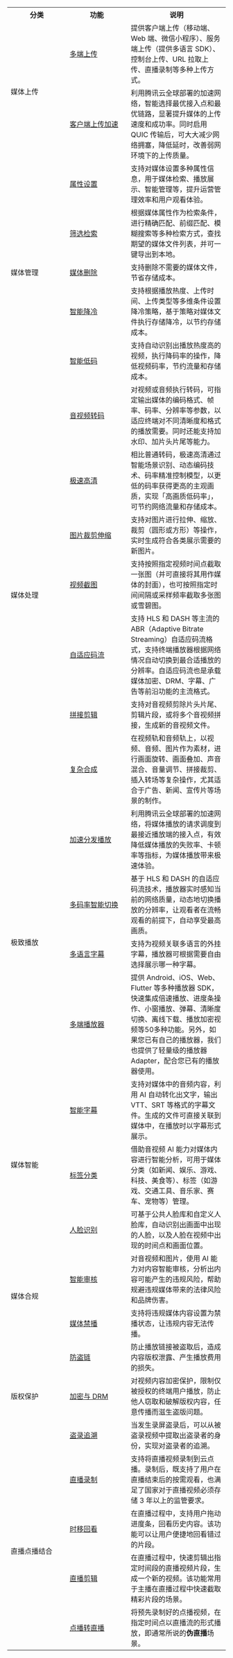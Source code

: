 <table selecttype="cells" ><colgroup><col  ><col  ><col  ></colgroup>
<tbody>
<tr  ><th style="width:120px">分类</td>
<th style="width:125px">功能</td>
<th>说明</td>
</tr>

<tr  ><td colspan="1" rowspan="2" >媒体上传</td>
<td><a data-sheets-hyperlink="{&quot;hyperlinkType&quot;:null}" href="https://cloud.tencent.com/document/product/266/78288" data-sheet-href="https://cloud.tencent.com/document/product/266/78288" title="" >多端上传</a></td>
<td>提供客户端上传（移动端、Web 端、微信小程序）、服务端上传（提供多语言 SDK）、控制台上传、URL 拉取上传、直播录制等多种上传方式。</td>
</tr>

<tr  ><td><a data-sheets-hyperlink="{&quot;hyperlinkType&quot;:null}" href="https://cloud.tencent.com/document/product/266/78038" data-sheet-href="https://cloud.tencent.com/document/product/266/78038" title="" >客户端上传加速</a></td>
<td>利用腾讯云全球部署的加速网络，智能选择最优接入点和最优链路，显著提升媒体的上传速度和成功率。同时启用 QUIC 传输后，可大大减少网络拥塞，降低延时，改善弱网环境下的上传质量。</td>
</tr>

<tr  ><td colspan="1" rowspan="5" >媒体管理</td>
<td><a data-sheets-hyperlink="{&quot;hyperlinkType&quot;:null}" href="https://cloud.tencent.com/document/product/266/78667" data-sheet-href="https://cloud.tencent.com/document/product/266/78667" title="" >属性设置</a></td>
<td>支持对媒体设置多种属性信息，用于媒体检索、播放展示、智能管理等，提升运营管理效率和用户观看体验。</td>
</tr>

<tr  ><td><a data-sheets-hyperlink="{&quot;hyperlinkType&quot;:null}" href="https://cloud.tencent.com/document/product/266/78668" data-sheet-href="https://cloud.tencent.com/document/product/266/78668" title="" >筛选检索</a></td>
<td>根据媒体属性作为检索条件，进行精确匹配、前缀匹配、模糊搜索等多种检索方式，查找期望的媒体文件列表，并可一键导出到本地。</td>
</tr>

<tr  ><td><a data-sheets-hyperlink="{&quot;hyperlinkType&quot;:null}" href="https://cloud.tencent.com/document/product/266/78313" data-sheet-href="https://cloud.tencent.com/document/product/266/78313" title="" >媒体删除</a></td>
<td>支持删除不需要的媒体文件，节省存储成本。</td>
</tr>

<tr  ><td><a data-sheets-hyperlink="{&quot;hyperlinkType&quot;:null}" href="https://cloud.tencent.com/document/product/266/78314" data-sheet-href="https://cloud.tencent.com/document/product/266/78314" title="" >智能降冷</a></td>
<td>支持根据播放热度、上传时间、上传类型等多维条件设置降冷策略，基于策略对媒体文件执行存储降冷，以节约存储成本。</td>
</tr>

<tr  ><td><a data-sheets-hyperlink="{&quot;hyperlinkType&quot;:null}" href="">智能低码</a></td>
<td>支持自动识别出播放热度高的视频，执行降码率的操作，降低视频码率，节约流量和存储成本。</td>
</tr>

<tr  ><td colspan="1" rowspan="7" >媒体处理</td>
<td><a data-sheets-hyperlink="{&quot;hyperlinkType&quot;:null}" href="https://cloud.tencent.com/document/product/266/78289" data-sheet-href="https://cloud.tencent.com/document/product/266/78289" title="" >音视频转码</a></td>
<td>对视频或音频执行转码，可指定输出媒体的编码格式、帧率、码率、分辨率等参数，以适应终端对不同清晰度和格式的播放需要。同时还能支持加水印、加片头片尾等能力。</td>
</tr>

<tr  ><td><a data-sheets-hyperlink="{&quot;hyperlinkType&quot;:null}" href="https://cloud.tencent.com/document/product/266/78315" data-sheet-href="https://cloud.tencent.com/document/product/266/78315" title="" >极速高清</a></td>
<td>相比普通转码，极速高清通过智能场景识别、动态编码技术、码率精准控制模型，以更低的码率获得更高的主观画质，实现「高画质低码率」，可节约网络流量和存储成本。</td>
</tr>

<tr  ><td><a data-sheets-hyperlink="{&quot;hyperlinkType&quot;:null}" href="https://cloud.tencent.com/document/product/266/78290" data-sheet-href="https://cloud.tencent.com/document/product/266/78290" title="" >图片裁剪伸缩</a></td>
<td>支持对图片进行拉伸、缩放、裁剪（圆形或方形）等操作，实时生成符合各类展示需要的新图片。</td>
</tr>

<tr  ><td><a data-sheets-hyperlink="{&quot;hyperlinkType&quot;:null}" href="https://cloud.tencent.com/document/product/266/78291" data-sheet-href="https://cloud.tencent.com/document/product/266/78291" title="" >视频截图</a></td>
<td>支持按照指定视频时间点截取一张图（并可直接将其用作媒体的封面），也可按照指定时间间隔或采样频率截取多张图或雪碧图。</td>
</tr>

<tr  ><td><a data-sheets-hyperlink="{&quot;hyperlinkType&quot;:null}" href="https://cloud.tencent.com/document/product/266/78292" data-sheet-href="https://cloud.tencent.com/document/product/266/78292" title="" >自适应码流</a></td>
<td>支持 HLS 和 DASH 等主流的 ABR（Adaptive Bitrate Streaming）自适应码流格式，支持终端播放器根据网络情况自动切换到最合适播放的分辨率。自适应码流也是承载媒体加密、DRM、字幕、广告等前沿功能的主流格式。</td>
</tr>

<tr  ><td><a data-sheets-hyperlink="{&quot;hyperlinkType&quot;:null}" href="https://cloud.tencent.com/document/product/266/78293" data-sheet-href="https://cloud.tencent.com/document/product/266/78293" title="" >拼接剪辑</a></td>
<td>支持对音视频剪除片头片尾、剪辑片段，或将多个音视频拼接，生成新的音视频文件。</td>
</tr>

<tr  ><td><a data-sheets-hyperlink="{&quot;hyperlinkType&quot;:null}" href="https://cloud.tencent.com/document/product/266/78294" data-sheet-href="https://cloud.tencent.com/document/product/266/78294" title="" >复杂合成</a></td>
<td>在视频轨和音频轨上，以视频、音频、图片作为素材，进行画面旋转、画面叠加、声音混合、音量调节、拼接裁剪、插入转场等复杂操作，尤其适合于广告、新闻、宣传片等场景的制作。</td>
</tr>

<tr  ><td colspan="1" rowspan="4" >极致播放</td>
<td><a data-sheets-hyperlink="{&quot;hyperlinkType&quot;:null}" href="https://cloud.tencent.com/document/product/266/78295" data-sheet-href="https://cloud.tencent.com/document/product/266/78295" title="" >加速分发播放</a></td>
<td>利用腾讯云全球部署的加速网络，将媒体播放的请求调度到最接近播放端的接入点，有效降低媒体播放的失败率、卡顿率等指标，为媒体播放带来极速体验。</td>
</tr>

<tr  ><td><a data-sheets-hyperlink="{&quot;hyperlinkType&quot;:null}" href="https://cloud.tencent.com/document/product/266/78296" data-sheet-href="https://cloud.tencent.com/document/product/266/78296" title="" >多码率智能切换</a></td>
<td>基于 HLS 和 DASH 的自适应码流技术，播放器实时感知当前的网络质量，动态地切换播放的分辨率，让观看者在流畅观看的前提下，自动享受最高画质。</td>
</tr>

<tr  ><td><a data-sheets-hyperlink="{&quot;hyperlinkType&quot;:null}" href="https://cloud.tencent.com/document/product/266/78297" data-sheet-href="https://cloud.tencent.com/document/product/266/78297" title="" >多语言字幕</a></td>
<td>支持为视频关联多语言的外挂字幕，播放器可根据需要自由选择展示哪一种字幕。</td>
</tr>

<tr  ><td><a data-sheets-hyperlink="{&quot;hyperlinkType&quot;:null}" href="https://cloud.tencent.com/document/product/266/78298" data-sheet-href="https://cloud.tencent.com/document/product/266/78298" title="" >多端播放器</a></td>
<td>提供 Android、iOS、Web、Flutter 等多种播放器 SDK，快速集成倍速播放、进度条操作、小窗播放、弹幕、清晰度切换、离线下载、播放加密视频等50多种功能。另外，如果您已有自己的播放器，我们也提供了轻量级的播放器 Adapter，配合您已有的播放器使用。</td>
</tr>

<tr  ><td colspan="1" rowspan="3" >媒体智能</td>
<td><a data-sheets-hyperlink="{&quot;hyperlinkType&quot;:null}" href="https://cloud.tencent.com/document/product/266/78301" data-sheet-href="https://cloud.tencent.com/document/product/266/78301" title="" >智能字幕</a></td>
<td>支持对媒体中的音频内容，利用 AI 自动转化出文字，输出 VTT、SRT 等格式的字幕文件。生成的文件可直接关联到媒体中，在播放时以字幕形式展示。</td>
</tr>

<tr  ><td><a data-sheets-hyperlink="{&quot;hyperlinkType&quot;:null}" href="https://cloud.tencent.com/document/product/266/78302" data-sheet-href="https://cloud.tencent.com/document/product/266/78302" title="" >标签分类</a></td>
<td>借助音视频 AI 能力对媒体内容进行智能分析，可用于媒体分类（如新闻、娱乐、游戏、科技、美食等）、标签（如游戏、交通工具、音乐家、赛车、宠物等）管理。</td>
</tr>

<tr  ><td><a data-sheets-hyperlink="{&quot;hyperlinkType&quot;:null}" href="https://cloud.tencent.com/document/product/266/78303" data-sheet-href="https://cloud.tencent.com/document/product/266/78303" title="" >人脸识别</a></td>
<td>可基于公共人脸库和自定义人脸库，自动识别出画面中出现的人脸，以及人脸在视频中出现的时间点和画面位置。</td>
</tr>

<tr  ><td colspan="1" rowspan="2" >媒体合规</td>
<td><a data-sheets-hyperlink="{&quot;hyperlinkType&quot;:null}" href="https://cloud.tencent.com/document/product/266/78304" data-sheet-href="https://cloud.tencent.com/document/product/266/78304" title="" >智能审核</a></td>
<td>对音视频和图片，使用 AI 能力对内容智能审核，分析出内容可能产生的违规风险，帮助规避违规媒体带来的法律风险和品牌伤害。</td>
</tr>

<tr  ><td><a data-sheets-hyperlink="{&quot;hyperlinkType&quot;:null}" href="https://cloud.tencent.com/document/product/266/78305" data-sheet-href="https://cloud.tencent.com/document/product/266/78305" title="" >媒体禁播</a></td>
<td>支持将违规媒体内容设置为禁播状态，让违规内容无法传播。</td>
</tr>

<tr  ><td colspan="1" rowspan="3" >版权保护</td>
<td><a data-sheets-hyperlink="{&quot;hyperlinkType&quot;:null}" href="https://cloud.tencent.com/document/product/266/78306" data-sheet-href="https://cloud.tencent.com/document/product/266/78306" title="" >防盗链</a></td>
<td>防止播放链接被盗取后，造成内容版权泄露、产生播放费用的损失。</td>
</tr>

<tr  ><td><a data-sheets-hyperlink="{&quot;hyperlinkType&quot;:null}" href="https://cloud.tencent.com/document/product/266/78307" data-sheet-href="https://cloud.tencent.com/document/product/266/78307" title="" >加密与 DRM</a></td>
<td>对视频内容加密保护，限制仅被授权的终端用户播放，防止他人窃取和破解版权内容，任意传播而滋生盗版问题。</td>
</tr>

<tr  ><td><a data-sheets-hyperlink="{&quot;hyperlinkType&quot;:null}" href="https://cloud.tencent.com/document/product/266/78308" data-sheet-href="https://cloud.tencent.com/document/product/266/78308" title="" >盗录追溯</a></td>
<td>当发生录屏盗录后，可以从被盗录视频中提取出盗录者的身份，实现对盗录者的追溯。</td>
</tr>

<tr  ><td colspan="1" rowspan="4" >直播点播结合</td>
<td><a data-sheets-hyperlink="{&quot;hyperlinkType&quot;:null}" href="https://cloud.tencent.com/document/product/266/78309" data-sheet-href="https://cloud.tencent.com/document/product/266/78309" title="" >直播录制</a></td>
<td>支持将直播视频录制到云点播。录制后，既支持了用户在直播结束后的按需观看，也满足了国家对于直播视频必须存储 3 年以上的监管要求。</td>
</tr>

<tr  ><td><a data-sheets-hyperlink="{&quot;hyperlinkType&quot;:null}" href="https://cloud.tencent.com/document/product/266/78310" data-sheet-href="https://cloud.tencent.com/document/product/266/78310" title="" >时移回看</a></td>
<td>在直播过程中，支持用户拖动进度条，回看历史内容。该功能可以让用户便捷地回看错过的片段。</td>
</tr>

<tr  ><td><a data-sheets-hyperlink="{&quot;hyperlinkType&quot;:null}" href="https://cloud.tencent.com/document/product/266/78311" data-sheet-href="https://cloud.tencent.com/document/product/266/78311" title="" >直播剪辑</a></td>
<td>在直播过程中，快速剪辑出指定时间段的直播视频片段，生成一个新的视频。该功能常用于主播在直播过程中快速截取精彩片段的场景。</td>
</tr>

<tr  ><td><a data-sheets-hyperlink="{&quot;hyperlinkType&quot;:null}" href="https://cloud.tencent.com/document/product/266/78312" data-sheet-href="https://cloud.tencent.com/document/product/266/78312" title="" >点播转直播</a></td>
<td>将预先录制好的点播视频，在指定时间点以直播流的形式播放，即通常所说的<b>伪直播</b>场景。</td>
</tr>

</tbody>
</table>
